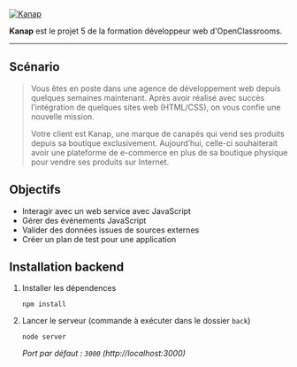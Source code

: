 <a href="https://dimitrifiacre.github.io/Kanap/">
  <img src="https://i.gyazo.com/f7547b017b6dcf96097c577dcb9dab7d.png" alt="Kanap">
</a>
  
**Kanap** est le projet 5 de la formation développeur web d'OpenClassrooms.

------
  
## Scénario
>Vous êtes en poste dans une agence de développement web depuis quelques semaines maintenant. Après avoir réalisé avec succès l’intégration de quelques sites web (HTML/CSS), on vous confie une nouvelle mission.
>
>Votre client est Kanap, une marque de canapés qui vend ses produits depuis sa boutique exclusivement. Aujourd’hui, celle-ci souhaiterait avoir une plateforme de e-commerce en plus de sa boutique physique pour vendre ses produits sur Internet.

## Objectifs
* Interagir avec un web service avec JavaScript
* Gérer des événements JavaScript
* Valider des données issues de sources externes
* Créer un plan de test pour une application

## Installation backend
1. Installer les dépendences
     ```
     npm install
     ```
2. Lancer le serveur (commande à exécuter dans le dossier `back`)
    ```
    node server
    ```
    *Port par défaut : `3000` (http://localhost:3000)*